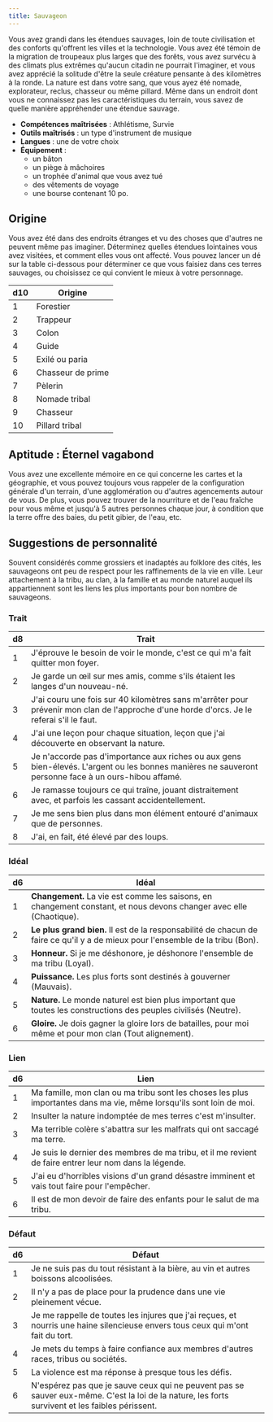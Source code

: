 ```yaml
---
title: Sauvageon
---
```

Vous avez grandi dans les étendues sauvages, loin de toute civilisation et des conforts qu'offrent les villes et la technologie. Vous avez été témoin de la migration de troupeaux plus larges que des forêts, vous avez survécu à des climats plus extrêmes qu'aucun citadin ne pourrait l'imaginer, et vous avez apprécié la solitude d'être la seule créature pensante à des kilomètres à la ronde. La nature est dans votre sang, que vous ayez été nomade, explorateur, reclus, chasseur ou même pillard. Même dans un endroit dont vous ne connaissez pas les caractéristiques du terrain, vous savez de quelle manière appréhender une étendue sauvage.

- **Compétences maîtrisées** : Athlétisme, Survie
- **Outils maîtrisés** : un type d'instrument de musique
- **Langues** : une de votre choix
- **Équipement** :
	- un bâton
	- un piège à mâchoires
  - un trophée d'animal que vous avez tué
  - des vêtements de voyage
  - une bourse contenant 10 po.

## Origine
Vous avez été dans des endroits étranges et vu des choses que d'autres ne peuvent même pas imaginer. Déterminez quelles étendues lointaines vous avez visitées, et comment elles vous ont affecté. Vous pouvez lancer un dé sur la table ci-dessous pour déterminer ce que vous faisiez dans ces terres sauvages, ou choisissez ce qui convient le mieux à votre personnage.

|d10|Origine|
|--|--|
|1|Forestier|
|2|Trappeur|
|3|Colon|
|4|Guide|
|5|Exilé ou paria|
|6|Chasseur de prime|
|7|Pèlerin|
|8|Nomade tribal|
|9|Chasseur|
|10|Pillard tribal|

## Aptitude : Éternel vagabond
Vous avez une excellente mémoire en ce qui concerne les cartes et la géographie, et vous pouvez toujours vous rappeler de la configuration générale d'un terrain, d'une agglomération ou d'autres agencements autour de vous. De plus, vous pouvez trouver de la nourriture et de l'eau fraîche pour vous même et jusqu'à 5 autres personnes chaque jour, à condition que la terre offre des baies, du petit gibier, de l'eau, etc.

## Suggestions de personnalité
Souvent considérés comme grossiers et inadaptés au folklore des cités, les sauvageons ont peu de respect pour les raffinements de la vie en ville. Leur attachement à la tribu, au clan, à la famille et au monde naturel auquel ils appartiennent sont les liens les plus importants pour bon nombre de sauvageons.

### Trait
|d8|Trait|
|--|--|
|1|J'éprouve le besoin de voir le monde, c'est ce qui m'a fait quitter mon foyer.|
|2|Je garde un œil sur mes amis, comme s'ils étaient les langes d'un nouveau-né.|
|3|J'ai couru une fois sur 40 kilomètres sans m'arrêter pour prévenir mon clan de l'approche d'une horde d'orcs. Je le referai s'il le faut.|
|4|J'ai une leçon pour chaque situation, leçon que j'ai découverte en observant la nature.|
|5|Je n'accorde pas d'importance aux riches ou aux gens bien-élevés. L'argent ou les bonnes manières ne sauveront personne face à un ours-hibou affamé.|
|6|Je ramasse toujours ce qui traîne, jouant distraitement avec, et parfois les cassant accidentellement.|
|7|Je me sens bien plus dans mon élément entouré d'animaux que de personnes.|
|8|J'ai, en fait, été élevé par des loups.|

### Idéal
|d6|Idéal|
|--|--|
|1|**Changement.** La vie est comme les saisons, en changement constant, et nous devons changer avec elle (Chaotique).|
|2|**Le plus grand bien.** Il est de la responsabilité de chacun de faire ce qu'il y a de mieux pour l'ensemble de la tribu (Bon).|
|3|**Honneur.** Si je me déshonore, je déshonore l'ensemble de ma tribu (Loyal).|
|4|**Puissance.** Les plus forts sont destinés à gouverner (Mauvais).|
|5|**Nature.** Le monde naturel est bien plus important que toutes les constructions des peuples civilisés (Neutre).|
|6|**Gloire.** Je dois gagner la gloire lors de batailles, pour moi même et pour mon clan (Tout alignement).|

### Lien
|d6|Lien|
|--|--|
|1|Ma famille, mon clan ou ma tribu sont les choses les plus importantes dans ma vie, même lorsqu'ils sont loin de moi.|
|2|Insulter la nature indomptée de mes terres c'est m'insulter.|
|3|Ma terrible colère s'abattra sur les malfrats qui ont saccagé ma terre.|
|4|Je suis le dernier des membres de ma tribu, et il me revient de faire entrer leur nom dans la légende.|
|5|J'ai eu d'horribles visions d'un grand désastre imminent et vais tout faire pour l'empêcher.|
|6|Il est de mon devoir de faire des enfants pour le salut de ma tribu.|

### Défaut
|d6|Défaut|
|--|--|
|1|Je ne suis pas du tout résistant à la bière, au vin et autres boissons alcoolisées.|
|2|Il n'y a pas de place pour la prudence dans une vie pleinement vécue.|
|3|Je me rappelle de toutes les injures que j'ai reçues, et nourris une haine silencieuse envers tous ceux qui m'ont fait du tort.|
|4|Je mets du temps à faire confiance aux membres d'autres races, tribus ou sociétés.|
|5|La violence est ma réponse à presque tous les défis.|
|6|N'espérez pas que je sauve ceux qui ne peuvent pas se sauver eux-même. C'est la loi de la nature, les forts survivent et les faibles périssent.|
